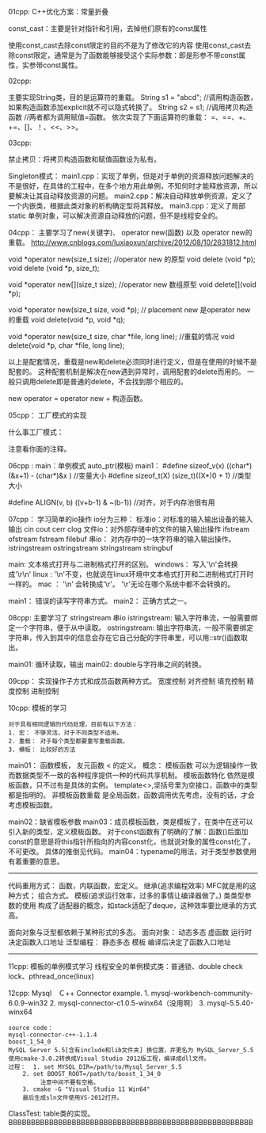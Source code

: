 01cpp:
C++优化方案：常量折叠

const_cast：主要是针对指针和引用，去掉他们原有的const属性

使用const_cast去除const限定的目的不是为了修改它的内容
使用const_cast去除const限定，通常是为了函数能够接受这个实际参数：即是形参不带const属性，实参带const属性。

02cpp:

主要实现String类，目的是运算符的重载。
	String s1 = "abcd";		//调用构造函数，如果构造函数添加explicit就不可以隐式转换了。
	String s2 = s1;			//调用拷贝构造函数
							//两者都为调用赋值=函数。
	依次实现了下面运算符的重载：
	=、==、+、+=、[]、！、<<、>>。

03cpp:

禁止拷贝：将拷贝构造函数和赋值函数设为私有。

Singleton模式：
	main1.cpp：实现了单例，但是对于单例的资源释放问题解决的不是很好，在具体的工程中，在多个地方用此单例，不知何时才能释放资源，所以要解决让其自动释放资源的问题。
	main2.cpp：解决自动释放单例资源，定义了一个内嵌类，根据此类对象的析构确定型将其释放。
	main3.cpp：定义了局部static 单例对象，可以解决资源自动释放的问题，但不是线程安全的。

04cpp：
主要学习了new(关键字)、 operator new(函数) 以及 operator new的重载。
http://www.cnblogs.com/luxiaoxun/archive/2012/08/10/2631812.html

void *operator new(size_t size);						//operator new 的原型
void delete (void *p);
void delete (void *p, size_t);

void *operator new[](size_t size);						//operator new 数组原型
void delete[](void *p);

void *operator new(size_t size, void *p);				// placement new 是operator new 的重载
void delete(void *p, void *q);

void *operator new(size_t size, char *file, long line);	//重载的情况
void delete(void *p, char *file, long line);

以上是配套情况，重载是new和delete必须同时进行定义，但是在使用的时候不是配套的。
这种配套机制是解决在new遇到异常时，调用配套的delete而用的。
一般只调用delete即是普通的delete，不会找到那个相应的。

new operator = operator new + 构造函数。

05cpp：
工厂模式的实现

什么事工厂模式：

注意看你面的注释。

06cpp :
main：单例模式 auto_ptr(模板)
main1：
#define sizeof_v(x)  ((char*)(&x+1) - (char*)&x )		//变量大小
#define sizeof_t(X)  (size_t)((X*)0 + 1)				//类型大小
								
#define ALIGN(v, b)  ((v+b-1) & ~(b-1))					//对齐，对于内存池很有用

07cpp：
学习简单的io操作
io分为三种：
标准io：对标准的输入输出设备的输入输出
	cin cout cerr clog
文件io：对外部存储中的文件的输入输出操作
	ifstream ofstream fstream
	filebuf
串io：  对内存中的一块字符串的输入输出操作。
	istringstream ostringstream stringstream
	stringbuf

main: 文本格式打开与二进制格式打开的区别。
		windows： 写入'\n'会转换成'\r\n'
		linux :   '\n'不变，也就说在linux环境中文本格式打开和二进制格式打开时一样的。
		mac ：     '\n' 会转换成'\r'。
		'\r'无论在哪个系统中都不会转换的。

main1： 错误的读写字符串方式。
main2： 正确方式之一。

08cpp:
主要学习了 stringstream 串io
istringstream: 输入字符串流，一般需要绑定一个字符串，便于从中读取。
ostringstream: 输出字符串流，一般不需要绑定字符串，传入到其中的信息会存在它自己分配的字符串里，可以用::str()函数取出。

main01:
	循环读取，输出
main02:
	double与字符串之间的转换。

09cpp：
	实现操作子方式和成员函数两种方式。
	宽度控制
	对齐控制
	填充控制
	精度控制
	进制控制

10cpp:
	模板的学习

	对于具有相同逻辑的代码处理，目前有以下方法：
	1. 宏： 不够灵活，对于不同类型不适用。
	2. 重载： 对于每个类型都要重写重载函数。
	3. 模板： 比较好的方法

main01： 函数模板， 友元函数 < 的定义。
概念：	模板函数			可以为逻辑操作一致而数据类型不一致的各种程序提供一种的代码共享机制。
		模板函数特化		依然是模板函数，只不过有是具体的实例。 template<>,坚括号里为空接口，函数中的类型都是指明的。
		非模板函数重载 	是全局函数，函数调用优先考虑，没有的话，才会考虑模板函数。

main02：缺省模板参数
main03：成员模板函数，类是模板了，在类中在还可以引入新的类型，定义模板函数。
		对于const函数有了明确的了解：函数()后面加const的意思是将this指针所指向的内容const化，也就说对象的属性const化了，不可更改。
		具体的推倒见代码。
main04：typename的用法，对于类型参数使用有着重要的意思。

*******
代码重用方式：
函数，内联函数，宏定义。
继承(追求编程效率) MFC就是用的这种方式；	组合方式。
模板(追求运行效率，过多的事情让编译器做了。) 类类型参数的使用 构成了适配器的概念，如stack适配了deque，这种效率要比继承的方式高。

面向对象与泛型都依赖于某种形式的多态。
面向对象： 动态多态  虚函数		运行时决定函数入口地址
泛型编程： 静态多态  模板			编译后决定了函数入口地址

*******

11cpp:
	模板的单例模式学习
	线程安全的单例模式类：普通锁、double check lock、pthread_once(linux)

12cpp:
	Mysql　Ｃ++ Connector example.
	1. mysql-workbench-community-6.0.9-win32
	2. mysql-connector-c1.0.5-winx64（没用啊）
	3. mysql-5.5.40-winx64

	source code： 
	mysql-connector-c++-1.1.4
	boost_1_54_0
	MySQL Server 5.5[含有include和lib文件夹] 换位置，并更名为 MySQL_Server_5.5
	使用cmake-3.0.2转换成Visual Studio 2012版工程，编译成dll文件。
	过程：  1. set MYSQL_DIR=/path/to/Mysql_Server_5.5
		2. set BOOST_ROOT=/path/to/boost_1_34_0
			 注意中间不要有空格。
		3. cmake -G "Visual Studio 11 Win64"
		最后生成sln文件使用VS-2012打开。

ClassTest:
	table类的实现。
BBBBBBBBBBBBBBBBBBBBBBBBBBBBBBBBBBBBBBBBBBBBBBBBBBBBBB
